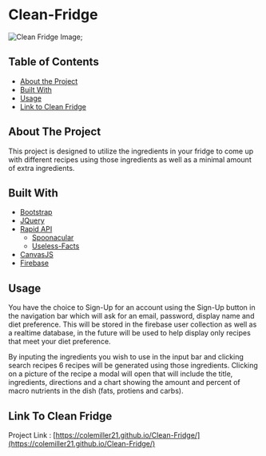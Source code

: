 # Clean-Fridge

![Clean Fridge Image](../images/Clean-Fridge-Original.png);

## Table of Contents

* [About the Project](#about-the-project)
* [Built With](#built-with)
* [Usage](#usage)
* [Link to Clean Fridge](#link-to-clean-fridge)

## About The Project

This project is designed to utilize the ingredients in your fridge to come up with different recipes using those ingredients as well as a minimal amount of extra ingredients. 


## Built With

* [Bootstrap](https://getbootstrap.com)
* [JQuery](https://jquery.com)
* [Rapid API](https://rapidapi.com/)
    * [Spoonacular](https://spoonacular.com/food-api)
    * [Useless-Facts](https://uselessfacts.jsph.pl)
* [CanvasJS](https://canvasjs.com/javascript-charts/)
* [Firebase](https://firebase.google.com/)

## Usage

You have the choice to Sign-Up for an account using the Sign-Up button in the navigation bar which will ask for an email, password, display name and diet preference. This will be stored in the firebase user collection as well as a realtime database, in the future will be used to help display only recipes that meet your diet preference.

By inputing the ingredients you wish to use in the input bar and clicking search recipes 6 recipes will be generated using those ingredients. Clicking on a picture of the recipe a modal will open that will include the title, ingredients, directions and a chart showing the amount and percent of macro nutrients in the dish (fats, protiens and carbs).

## Link To Clean Fridge

Project Link : [https://colemiller21.github.io/Clean-Fridge/](https://colemiller21.github.io/Clean-Fridge/)


